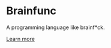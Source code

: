 # Brainfunc
A programming language like brainf\*ck.

[Learn more](https://github.com/shuzaei/brainfunc/)
